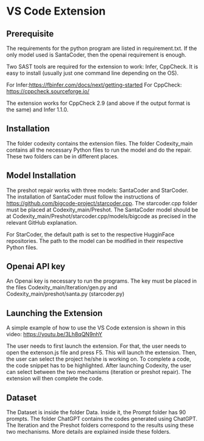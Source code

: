 # VS Code Extension


## Prerequisite

The requirements for the python program are listed in requirement.txt. If the only model used is SantaCoder, then the openai requirement is enough. 


Two SAST tools are required for the extension to work: Infer, CppCheck. It is easy to install (usually just one command line depending on the OS).

For Infer:https://fbinfer.com/docs/next/getting-started
For CppCheck: https://cppcheck.sourceforge.io/

The extension works for CppCheck 2.9 (and above if the output format is the same) and Infer 1.1.0.

 


## Installation
 
The folder codexity contains the extension files. The folder Codexity_main contains all the necessary Python files to run the model and do the repair. These two folders can be in different places.

## Model Installation

The preshot repair works with three models: SantaCoder and StarCoder. The installation of SantaCoder must follow the instructions of https://github.com/bigcode-project/starcoder.cpp. The starcoder.cpp folder must be placed at Codexity_main/Preshot. The SantaCoder model should be at  Codexity_main/Preshot/starcoder.cpp/models/bigcode as precised in the relevant GitHub explanation.

For StarCoder, the default path is set to the respective HugginFace repositories. The path to the model can be modified in their respective Python files.

## Openai API key

An Openai key is necessary to run the programs. The key must be placed in the files Codexity_main/Iteration/gen.py and Codexity_main/preshot/santa.py (starcoder.py)

## Launching the Extension

A simple example of how to use the VS Code extension is shown in this video: https://youtu.be/3Lh8qQN9nhY

The user needs to first launch the extension. For that, the user needs to open the extenson.js file and press F5. This will launch the extension. Then, the user can select the project he/she is working on. To complete a code, the code snippet has to be highlighted. After launching Codexity, the user can select between the two mechanisms (iteration or preshot repair). The extension will then complete the code.

 
## Dataset

The Dataset is inside the folder Data. Inside it, the Prompt folder has 90 prompts. The folder ChatGPT contains the codes generated using ChatGPT. The Iteration and the Preshot folders correspond to the results using these two mechanisms. More details are explained inside these folders.



